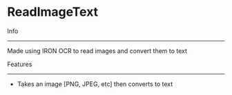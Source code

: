 # ReadImageText
 
Info
_________
Made using IRON OCR to read images and convert them to text

Features
_____________
* Takes an image [PNG, JPEG, etc] then converts to text
